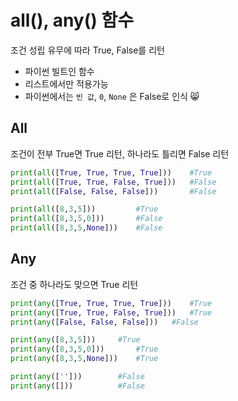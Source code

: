 # all(), any() 함수

조건 성립 유무에 따라 True, False를 리턴

- 파이썬 빌트인 함수  
- 리스트에서만 적용가능
- 파이썬에서는 `빈 값`, `0`, `None` 은 False로 인식 :smile_cat:



## All

조건이 전부 True면 True 리턴, 하나라도 틀리면 False 리턴

```python
print(all([True, True, True, True]))    #True
print(all([True, True, False, True]))   #False
print(all([False, False, False]))       #False

print(all([8,3,5]))         #True
print(all([8,3,5,0]))       #False
print(all([8,3,5,None]))    #False
```



## Any

조건 중 하나라도 맞으면 True 리턴

```python
print(any([True, True, True, True]))	#True
print(any([True, True, False, True]))	#True
print(any([False, False, False]))	#False

print(any([8,3,5]))	    #True
print(any([8,3,5,0]))	    #True
print(any([8,3,5,None]))    #True

print(any(['']))		#False
print(any([]))			#False
```

